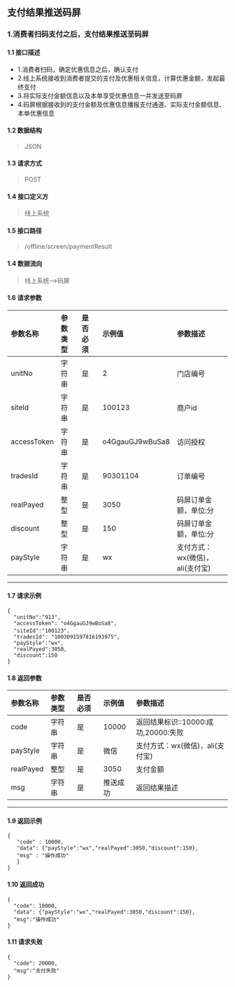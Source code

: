 ## 支付结果推送码屏
### 1.消费者扫码支付之后，支付结果推送至码屏
#### 1.1 接口描述
* 1.消费者扫码，确定优惠信息之后，确认支付
* 2.线上系统接收到消费者提交的支付及优惠相关信息，计算优惠金额，发起最终支付
* 3.将实际支付金额信息以及本单享受优惠信息一并发送至码屏
* 4.码屏根据接收到的支付金额及优惠信息播报支付通道、实际支付金额信息、本单优惠信息
#### 1.2 数据结构
> JSON
#### 1.3 请求方式
> POST
#### 1.4 接口定义方
> 线上系统
#### 1.5 接口路径
> /offline/screen/paymentResult
#### 1.4 数据流向
> 线上系统-->码屏
#### 1.6 请求参数
| 参数名称 | 参数类型 | 是否必须 | 示例值 | 参数描述  |
| :---         |     :---      |     :--- | :--- | :--- |
| unitNo   | 字符串    | 是    | 2    | 门店编号 |
| siteId   | 字符串    | 是    | 100123    | 商户id |
| accessToken   | 字符串     | 是    | o4GgauGJ9wBuSa8    | 访问授权 |
| tradesId   | 字符串    | 是    |   90301104  | 订单编号 |
| realPayed   | 整型    | 是    |   3050  | 码屏订单金额，单位:分|
| discount   | 整型    | 是    |   150  | 码屏订单金额，单位:分|
| payStyle   | 字符串    | 是    |   wx  | 支付方式：wx(微信)，ali(支付宝)|
--------------------- 
#### 1.7 请求示例
```
{
  "unitNo":"913",
  "accessToken": "o4GgauGJ9wBuSa8",
  "siteId":"100123"，
  "tradesId": "1003091597816193975",
  "payStyle":"wx",
  "realPayed":3050,
  "discount":150
}
```
#### 1.8 返回参数
| 参数名称 | 参数类型 | 是否必须 | 示例值 | 参数描述  |
| :---  |   :-------    |    :---   | :---        | :---        |
| code   | 字符串     | 是            | 10000   |返回结果标识::10000:成功,20000:失败|
| payStyle   | 字符串     | 是    | 微信   |支付方式：wx(微信)，ali(支付宝)|
| realPayed   | 整型     | 是    | 3050   |支付金额|
| msg   | 字符串     | 是    | 推送成功   |返回结果描述|
--------------------- 
#### 1.9 返回示例
 ``` 
{
    "code" : 10000,
    "data": {"payStyle":"wx","realPayed":3050,"discount":150},
    "msg" : "操作成功"
    }
}
```
#### 1.10 返回成功
```
{
  "code": 10000,
  "data": {"payStyle":"wx","realPayed":3050,"discount":150},
  "msg":"操作成功"
}
```
#### 1.11 请求失败
```
{
  "code": 20000,
  "msg":"支付失败"
}
```
